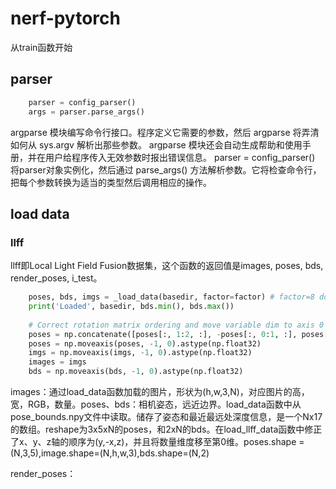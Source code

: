 # nerf-pytorch
从train函数开始

## parser
```python
    parser = config_parser()
    args = parser.parse_args()
```
argparse 模块编写命令行接口。程序定义它需要的参数，然后 argparse 将弄清如何从 sys.argv 解析出那些参数。 argparse 模块还会自动生成帮助和使用手册，并在用户给程序传入无效参数时报出错误信息。
parser = config_parser() 将parser对象实例化，然后通过 parse_args() 方法解析参数。它将检查命令行，把每个参数转换为适当的类型然后调用相应的操作。

## load data
### llff
llff即Local Light Field Fusion数据集，这个函数的返回值是images, poses, bds, render_poses, i_test。
```python
    poses, bds, imgs = _load_data(basedir, factor=factor) # factor=8 downsamples original imgs by 8x
    print('Loaded', basedir, bds.min(), bds.max())
    
    # Correct rotation matrix ordering and move variable dim to axis 0
    poses = np.concatenate([poses[:, 1:2, :], -poses[:, 0:1, :], poses[:, 2:, :]], 1)
    poses = np.moveaxis(poses, -1, 0).astype(np.float32)
    imgs = np.moveaxis(imgs, -1, 0).astype(np.float32)
    images = imgs
    bds = np.moveaxis(bds, -1, 0).astype(np.float32)
```
images：通过load_data函数加载的图片，形状为(h,w,3,N)，对应图片的高，宽，RGB，数量。poses、bds：相机姿态，远近边界。load_data函数中从pose_bounds.npy文件中读取。储存了姿态和最近最远处深度信息，是一个Nx17的数组。reshape为3x5xN的poses，和2xN的bds。在load_llff_data函数中修正了x、y、z轴的顺序为(y,-x,z)，并且将数量维度移至第0维。poses.shape = (N,3,5),image.shape=(N,h,w,3),bds.shape=(N,2)


render_poses：